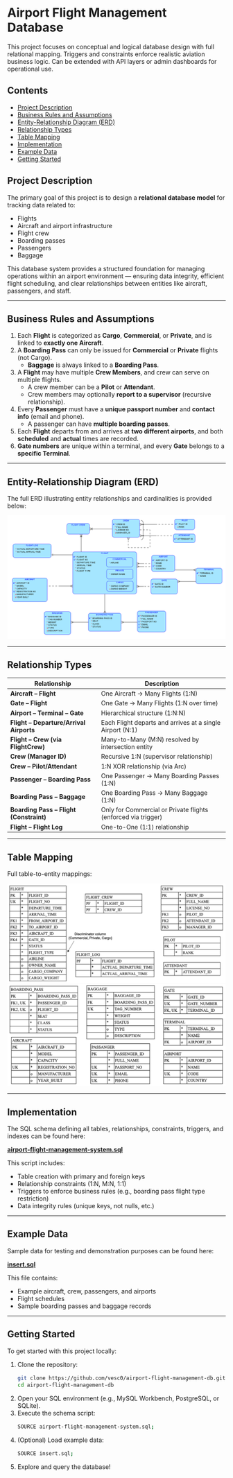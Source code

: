 # Airport Flight Management Database

This project focuses on conceptual and logical database design with full relational mapping. Triggers and constraints enforce realistic aviation business logic. Can be extended with API layers or admin dashboards for operational use.

## Contents
- [Project Description](#project-description)
- [Business Rules and Assumptions](#business-rules-and-assumptions)
- [Entity-Relationship Diagram (ERD)](#entity-relationship-diagram-erd)
- [Relationship Types](#-relationship-types)
- [Table Mapping](#table-mapping)
- [Implementation](#implementation)
- [Example Data](#example-data)
- [Getting Started](#getting-started)

## Project Description
The primary goal of this project is to design a **relational database model** for tracking data related to:

- Flights  
- Aircraft and airport infrastructure  
- Flight crew  
- Boarding passes  
- Passengers  
- Baggage  

This database system provides a structured foundation for managing operations within an airport environment — ensuring data integrity, efficient flight scheduling, and clear relationships between entities like aircraft, passengers, and staff.

---

## Business Rules and Assumptions

1. Each **Flight** is categorized as **Cargo**, **Commercial**, or **Private**, and is linked to **exactly one Aircraft**.  
2. A **Boarding Pass** can only be issued for **Commercial** or **Private** flights (not Cargo).  
   - **Baggage** is always linked to a **Boarding Pass**.  
3. A **Flight** may have multiple **Crew Members**, and crew can serve on multiple flights.  
   - A crew member can be a **Pilot** or **Attendant**.  
   - Crew members may optionally **report to a supervisor** (recursive relationship).  
4. Every **Passenger** must have a **unique passport number** and **contact info** (email and phone).  
   - A passenger can have **multiple boarding passes**.  
5. Each **Flight** departs from and arrives at **two different airports**, and both **scheduled** and **actual** times are recorded.  
6. **Gate numbers** are unique within a terminal, and every **Gate** belongs to a **specific Terminal**.

---

## Entity-Relationship Diagram (ERD)

The full ERD illustrating entity relationships and cardinalities is provided below:

![ERD Diagram](./ERD.png)

---

## Relationship Types

| Relationship | Description |
|---------------|--------------|
| **Aircraft – Flight** | One Aircraft → Many Flights (1:N) |
| **Gate – Flight** | One Gate → Many Flights (1:N over time) |
| **Airport – Terminal – Gate** | Hierarchical structure (1:N:N) |
| **Flight – Departure/Arrival Airports** | Each Flight departs and arrives at a single Airport (N:1) |
| **Flight – Crew (via FlightCrew)** | Many-to-Many (M:N) resolved by intersection entity |
| **Crew (Manager ID)** | Recursive 1:N (supervisor relationship) |
| **Crew – Pilot/Attendant** | 1:N XOR relationship (via Arc) |
| **Passenger – Boarding Pass** | One Passenger → Many Boarding Passes (1:N) |
| **Boarding Pass – Baggage** | One Boarding Pass → Many Baggage (1:N) |
| **Boarding Pass – Flight (Constraint)** | Only for Commercial or Private flights (enforced via trigger) |
| **Flight – Flight Log** | One-to-One (1:1) relationship |

---

## Table Mapping

Full table-to-entity mappings:

![Table Mapping 1](./table-mapping1.png)  
![Table Mapping 2](./table-mapping2.png)

---

## Implementation

The SQL schema defining all tables, relationships, constraints, triggers, and indexes can be found here:

[**airport-flight-management-system.sql**](./airport-flight-management-system.sql)

This script includes:

- Table creation with primary and foreign keys  
- Relationship constraints (1:N, M:N, 1:1)  
- Triggers to enforce business rules (e.g., boarding pass flight type restriction)  
- Data integrity rules (unique keys, not nulls, etc.)

---

## Example Data

Sample data for testing and demonstration purposes can be found here:

[**insert.sql**](./insert.sql)

This file contains:
- Example aircraft, crew, passengers, and airports  
- Flight schedules  
- Sample boarding passes and baggage records  

---

## Getting Started

To get started with this project locally:

1. Clone the repository:
   ```bash
   git clone https://github.com/vesc0/airport-flight-management-db.git
   cd airport-flight-management-db
   ```
2. Open your SQL environment (e.g., MySQL Workbench, PostgreSQL, or SQLite).
3. Execute the schema script:
   ```bash
   SOURCE airport-flight-management-system.sql;
   ```
4. (Optional) Load example data:
   ```bash
   SOURCE insert.sql;
   ```
5. Explore and query the database!
